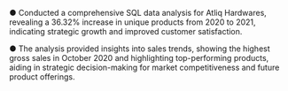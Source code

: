 ● Conducted a comprehensive SQL data analysis for Atliq Hardwares, revealing a 36.32% increase in unique products from 2020 to 2021, indicating strategic growth and improved customer satisfaction.

● The analysis provided insights into sales trends, showing the highest gross sales in October 2020 and highlighting top-performing products, aiding in strategic decision-making for market competitiveness and future product offerings.
